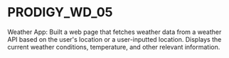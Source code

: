 # PRODIGY_WD_05
Weather App: Built a web page that fetches weather data from a weather API based on the user's location or a user-inputted location. Displays the current weather conditions, temperature, and other relevant information.
